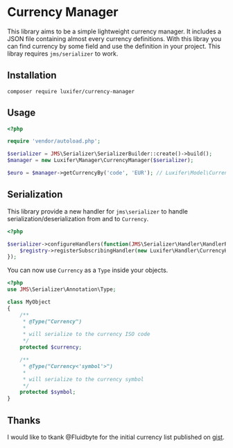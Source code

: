 # Currency Manager

This library aims to be a simple lightweight currency manager. It includes a JSON file containing almost every currency definitions. With this libray you can find currency by some field and use the definition in your project. This libray requires `jms/serializer` to work.

## Installation

```
composer require luxifer/currency-manager
```

## Usage

```php
<?php

require 'vendor/autoload.php';

$serializer = JMS\Serializer\SerializerBuilder::create()->build();
$manager = new Luxifer\Manager\CurrencyManager($serializer);

$euro = $manager->getCurrencyBy('code', 'EUR'); // Luxifer\Model\Currency
```

## Serialization

This library provide a new handler for `jms\serializer` to handle serialization/deserialization from and to `Currency`.

```php
<?php

$serializer->configureHandlers(function(JMS\Serializer\Handler\HandlerRegistry $registry) {
    $registry->registerSubscribingHandler(new Luxifer\Handler\CurrencyHandler($manager));
});
```

You can now use `Currency` as a `Type` inside your objects.

```php
<?php
use JMS\Serializer\Annotation\Type;

class MyObject
{
    /**
     * @Type("Currency")
     *
     * will serialize to the currency ISO code
     */
    protected $currency;

    /**
     * @Type("Currency<'symbol'>")
     *
     * will serialize to the currency symbol
     */
    protected $symbol;
}
```

## Thanks

I would like to tkank @Fluidbyte for the initial currency list published on [gist](https://gist.github.com/Fluidbyte/2973986).
